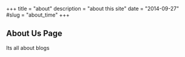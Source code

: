 +++
title = "about"
description = "about this site"
date = "2014-09-27"
#slug = "about_time"
+++

## About Us Page

Its all about blogs

